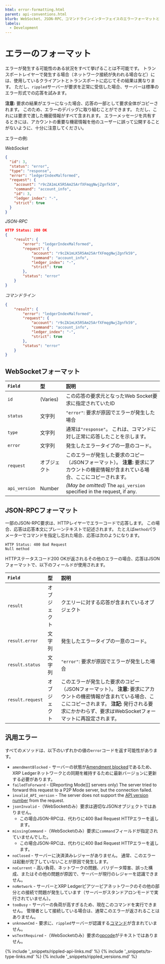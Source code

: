 ```yaml
---
html: error-formatting.html
parent: api-conventions.html
blurb: WebSocket、JSON-RPC、コマンドラインインターフェイスのエラーフォーマットと汎用エラーコードです。
labels:
  - Development
---
```


# エラーのフォーマット

エラーが発生する可能性のある状況をすべて挙げることは不可能です。 トランスポートレイヤーで発生する場合（ネットワーク接続が失われる場合など）には、使用しているクライアントとトランスポートに応じてその結果は異なります。 ただし、`rippled`サーバーが要求を正常に受信した場合、サーバーは標準のエラー形式での応答を試みます。

**注意:** 要求の結果がエラーになった場合、応答の一部として要求全体がコピーされます。 このため、エラーのデバッグに取り組むことができます。 ただし、これには要求で渡した機密情報がすべて含まれます。 エラーメッセージを共有するときには、アカウントの重要な機密情報を他のユーザーに誤って公開することがないように、十分に注意してください。


エラーの例:

<!-- MULTICODE_BLOCK_START -->

*WebSocket*

```json
{
  "id": 3,
  "status": "error",
  "type": "response",
  "error": "ledgerIndexMalformed",
  "request": {
    "account": "r9cZA1mLK5R5Am25ArfXFmqgNwjZgnfk59",
    "command": "account_info",
    "id": 3,
    "ledger_index": "-",
    "strict": true
  }
}
```

*JSON-RPC*

```json
HTTP Status: 200 OK
{
    "result": {
        "error": "ledgerIndexMalformed",
        "request": {
            "account": "r9cZA1mLK5R5Am25ArfXFmqgNwjZgnfk59",
            "command": "account_info",
            "ledger_index": "-",
            "strict": true
        },
        "status": "error"
    }
}
```

*コマンドライン*

```json
{
    "result": {
        "error": "ledgerIndexMalformed",
        "request": {
            "account": "r9cZA1mLK5R5Am25ArfXFmqgNwjZgnfk59",
            "command": "account_info",
            "ledger_index": "-",
            "strict": true
        },
        "status": "error"
    }
}
```

<!-- MULTICODE_BLOCK_END -->


## WebSocketフォーマット

| `Field`       | 型        | 説明                                                                       |
|:------------- |:-------- |:------------------------------------------------------------------------ |
| `id`          | (Varies) | この応答の要求元となったWeb Socket要求に指定されていたID                                       |
| `status`      | 文字列      | `"error"`: 要求が原因でエラーが発生した場合                                              |
| `type`        | 文字列      | 通常は`"response"`。 これは、コマンドに対し正常に応答したことを示します。                              |
| `error`       | 文字列      | 発生したエラータイプの一意のコード。                                                       |
| `request`     | オブジェクト   | このエラーが発生した要求のコピー（JSONフォーマット）。 **注意:** 要求にアカウントの機密情報が含まれている場合、ここにコピーされます。 |
| `api_version` | Number   | _(May be omitted)_ The `api_version` specified in the request, if any.   |


## JSON-RPCフォーマット

一部のJSON-RPC要求は、HTTPレイヤーでエラーコードで応答します。 この場合、応答は応答本文にプレーンテキストで記述されます。 たとえば`method`パラメーターでコマンドを指定し忘れた場合、応答は次のようになります。

```
HTTP Status: 400 Bad Request
Null method
```

HTTPステータスコード200 OKが返されるその他のエラーの場合、応答はJSONフォーマットで、以下のフィールドが使用されます。

| `Field`          | 型      | 説明                                                                                                                         |
|:---------------- |:------ |:-------------------------------------------------------------------------------------------------------------------------- |
| `result`         | オブジェクト | クエリーに対する応答が含まれているオブジェクト                                                                                                    |
| `result.error`   | 文字列    | 発生したエラータイプの一意のコード。                                                                                                         |
| `result.status`  | 文字列    | `"error"`: 要求が原因でエラーが発生した場合                                                                                                |
| `result.request` | オブジェクト | このエラーが発生した要求のコピー（JSONフォーマット）。 **注意:** 要求にアカウントの機密情報が含まれている場合、ここにコピーされます。 **注記:** 発行される要求にかかわらず、要求はWebSocketフォーマットに再設定されます。 |


## 汎用エラー

すべてのメソッドは、以下のいずれかの値の`error`コードを返す可能性があります。

- `amendmentBlocked` - サーバーの状態が[Amendment blocked](amendments.html#amendment-blocked)であるため、XRP Ledgerネットワークとの同期を維持するために最新バージョンに更新する必要があります。
- `failedToForward` - (\[Reporting Mode\]\[\] servers only) The server tried to forward this request to a P2P Mode server, but the connection failed.
- `invalid_API_version` - The server does not support the [API version number](request-formatting.html#api-versioning) from the request.
- `jsonInvalid` -（WebSocketのみ）要求は適切なJSONオブジェクトではありません。
    - この場合JSON-RPCは、代わりに400 Bad Request HTTPエラーを返します。
- `missingCommand` -（WebSocketのみ）要求に`command`フィールドが指定されていませんでした。
    - この場合JSON-RPCは、代わりに400 Bad Request HTTPエラーを返します。
- `noClosed` - サーバーに決済済みレジャーがありません。 通常、このエラーは起動が完了していないことが原因で発生します。
- `noCurrent` - 高い負荷、ネットワークの問題、バリデータ障害、誤った構成、またはその他の問題が原因で、サーバーが現行のレジャーを認識できません。
- `noNetwork` - サーバーとXRP Ledgerピアツーピアネットワークのその他の部分との接続で問題が発生しています（サーバーがスタンドアロンモードで実行されていません）。
- `tooBusy` - サーバーの負荷が高すぎるため、現在このコマンドを実行できません。 管理者として接続している場合は、通常このエラーが返されることはありません。
- `unknownCmd` - 要求に、`rippled`サーバーが認識する[コマンド](http-websocket-apis.html)が含まれていません。
- `wsTextRequired` -（WebSocketのみ）要求の[opcode](https://tools.ietf.org/html/rfc6455#section-5.2)がテキストではありません。 <!-- SPELLING_IGNORE: opcode -->


<!--{# common link defs #}-->
{% include '_snippets/rippled-api-links.md' %}
{% include '_snippets/tx-type-links.md' %}
{% include '_snippets/rippled_versions.md' %}
